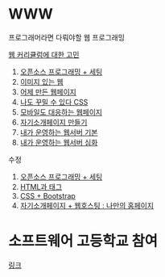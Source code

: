 # WWW
프로그래머라면 다뤄야할 웹 프로그래밍

[웹 커리큘럼에 대한 고민](curriculum.md)

1. [오픈소스 프로그래밍 + 세팅](documents/1.opensource+settings.md)
2. [이미지 있는 웹](documents/2.webWithImg.md)
3. [어제 만든 웹페이지](documents/3.yesterdayWeb.md)
4. [나도 꾸밀 수 있다 CSS](documents/4.css.md)
5. [모바일도 대응하는 웹페이지](documents/5.responsiveWeb.md)
6. [자기소개페이지 만들기](documents/6.introductionWeb.md)
7. [내가 운영하는 웹서버 기본](documents/7.myWebServer1.md)
8. [내가 운영하는 웹서버 심화](documents/8.myWebServer2.md)
  
수정
1. [오픈소스 프로그래밍 + 세팅](documents/1.opensource+settings.md)
2. [HTML과 태그](documents/2.web_tag.md)
3. [CSS + Bootstrap](documents/4.css_bootstrap.md)
4. [자기소개페이지 + 웹호스팅 : 나만의 홈페이지](documents/6.introductionWeb.md)

# 소프트웨어 고등학교 참여
[링크](SoftwareHighSchool/SoftwareHighschool.md)
